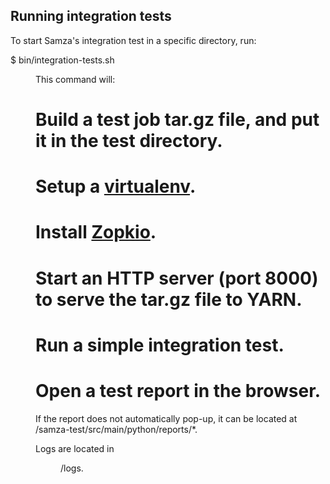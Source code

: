 ## Running integration tests

To start Samza's integration test in a specific directory, run:

  $ bin/integration-tests.sh <dir>

This command will:

# Build a test job tar.gz file, and put it in the test directory.
# Setup a [virtualenv](https://virtualenv.readthedocs.org/en/latest/).
# Install [Zopkio](https://github.com/linkedin/zopkio).
# Start an HTTP server (port 8000) to serve the tar.gz file to YARN.
# Run a simple integration test.
# Open a test report in the browser.

If the report does not automatically pop-up, it can be located at <INCUBATOR-SAMZA-MASTER>/samza-test/src/main/python/reports/*.

Logs are located in <dir>/logs.
